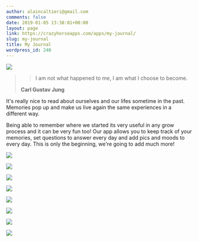 ```yaml
---
author: alaincaltieri@gmail.com
comments: false
date: 2019-01-05 13:38:01+00:00
layout: page
link: https://crazyhorseapps.com/apps/my-journal/
slug: my-journal
title: My Journal
wordpress_id: 240
---
```



![](https://crazyhorseapps.com/wp-content/uploads/2019/02/RoundedIcon-150x150.png)





<blockquote>

> 
> I am not what happened to me, I am what I choose to become.
> 
> 
**Carl Gustav Jung**</blockquote>







It's really nice to read about ourselves and our lifes sometime in the past. Memories pop up and make us live again the same experiences in a different way.







Being able to remember where we started its very useful in any grow process and it can be very fun too! Our app allows you to keep track of your memories, set questions to answer every day and add pics and moods to every day. This is only the beginning, we're going to add much more! 








[](https://itunes.apple.com/us/app/keynote/id1447344390?mt=8)







![](https://crazyhorseapps.com/wp-content/uploads/2019/08/iphone8_01-2-576x1024.jpg)



![](https://crazyhorseapps.com/wp-content/uploads/2019/08/iphone8_02-2-576x1024.jpg)



![](https://crazyhorseapps.com/wp-content/uploads/2019/08/iphone8_03-2-576x1024.jpg)



![](https://crazyhorseapps.com/wp-content/uploads/2019/08/iphone8_04-2-576x1024.jpg)



![](https://crazyhorseapps.com/wp-content/uploads/2019/08/iphone8_05-2-576x1024.jpg)



![](https://crazyhorseapps.com/wp-content/uploads/2019/08/iphone8_06-1-576x1024.jpg)



![](https://crazyhorseapps.com/wp-content/uploads/2019/08/iphone8_07-1-576x1024.jpg)



![](https://crazyhorseapps.com/wp-content/uploads/2019/08/iphone8_08-1-576x1024.jpg)








